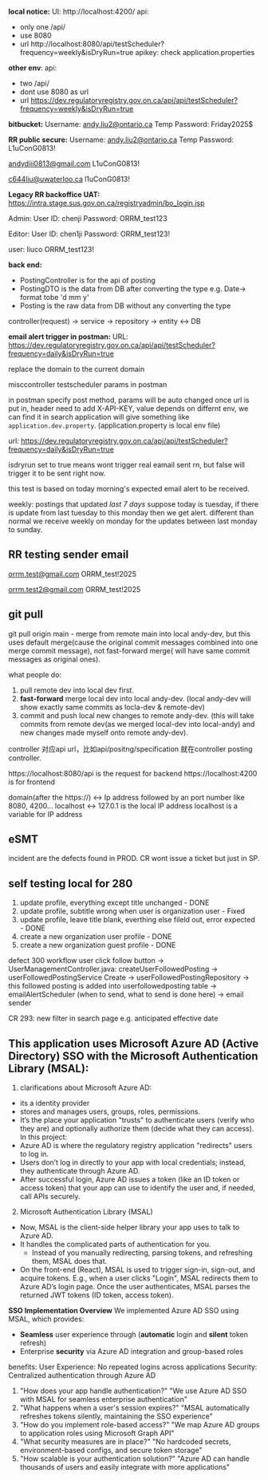 
**local notice:**
UI: http://localhost:4200/
api: 
- only one /api/
- use 8080 
- url http://localhost:8080/api/testScheduler?frequency=weekly&isDryRun=true
apikey: check application.properties 

**other env**:
api: 
- two /api/
- dont use 8080 as url
- url https://dev.regulatoryregistry.gov.on.ca/api/api/testScheduler?frequency=weekly&isDryRun=true

**bitbucket:**
Username: andy.liu2@ontario.ca
Temp Password: Friday2025$

**RR public secure:**
Username: andy.liu2@ontario.ca
Temp Password: L1uConG0813!

andydiii0813@gmail.com
L1uConG0813!

c644liu@uwaterloo.ca
l1uConG0813!

**Legacy RR backoffice UAT:**
https://intra.stage.sus.gov.on.ca/registryadmin/bo_login.jsp

Admin:
User ID: chenji
Password: ORRM_test123

Editor:
User ID: chen1ji
Password: ORRM_test123!

user:
liuco
ORRM_test123!

**back end:**
- PostingController is for the api of posting
- PostingDTO is the data from DB after converting the type e.g. Date-> format tobe 'd mm y'
- Posting is the raw data from DB without any converting the type

controller(request) 
-> service 
-> repository 
-> entity <-> DB

**email alert trigger in postman:**
URL: https://dev.regulatoryregistry.gov.on.ca/api/api/testScheduler?frequency=daily&isDryRun=true

replace the domain to the current domain

misccontroller testscheduler params in postman

in postman specify post method, params will be auto changed once url is put in, header need to add X-API-KEY, value depends on differnt env, we can find it in search application will give something like `application.dev.property`. (application.property is local env file)

url: https://dev.regulatoryregistry.gov.on.ca/api/api/testScheduler?frequency=daily&isDryRun=true

isdryrun set to true means wont trigger real eamail sent rn, but false will trigger it to be sent right now.

this test is based on today morning's expected email alert to be received.

weekly:
postings that updated *last 7 days* suppose today is tuesday, if there is update from last tuesday to this monday then we get alert. different than normal we receive weekly on monday for the updates between last monday to sunday.


## RR testing sender email
orrm.test@gmail.com
ORRM_test!2025

orrm.test2@gmail.com
ORRM_test!2025 

## git pull
git pull origin main - merge from remote main into local andy-dev, but this uses default merge(cause the original commit messages combined into one merge commit message), not fast-forward merge( will have same commit messages as original ones).

what people do:
1. pull remote dev into local dev first.
2. **fast-forward** merge local dev into local andy-dev. (local andy-dev will show exactly same commits as locla-dev & remote-dev)
3. commit and push local new changes to remote andy-dev. (this will take commits from remote dev(as we merged local-dev into local-andy) and new changes made myself onto remote andy-dev). 

controller 对应api url，比如api/positng/specification 就在controller posting controller.

https://localhost:8080/api is the request for backend 
https://localhost:4200 is for frontend


domain(after the https://) <-> Ip address followed by an port number like 8080, 4200...
localhost <-> 127.0.1 is the local IP address 
localhost is a variable for IP address


## eSMT
incident are the defects found in PROD.
CR wont issue a ticket but just in SP.


## self testing local for 280
1. update profile, everything except title unchanged - DONE
2. update profile, subtitle wrong when user is organization user - Fixed
3. update profile, leave title blank, everthing else fileld out, error expected - DONE 
4. create a new organization user profile  - DONE
5. create a new organization guest profile - DONE

defect 300 workflow
user click follow button -> UserManagementController.java: createUserFollowedPosting -> userFollowedPostingService  Create -> userFollowedPostingRepository -> this followed posting is added into userfollowedposting table -> emailAlertScheduler (when to send, what to send is done here) ->  email sender  

CR 293:
new filter in search page e.g. anticipated effective date


## This application uses Microsoft Azure AD (Active Directory) SSO with the Microsoft Authentication Library (MSAL):

1. clarifications about Microsoft Azure AD:
- its a identity provider
- stores and manages users, groups, roles, permissions.
- It’s the place your application "trusts" to authenticate users (verify who they are) and optionally authorize them (decide what they can access).
In this project:
- Azure AD is where the regulatory registry application "redirects" users to log in.
- Users don’t log in directly to your app with local credentials; instead, they authenticate through Azure AD.
- After successful login, Azure AD issues a token (like an ID token or access token) that your app can use to identify the user and, if needed, call APIs securely.

2. Microsoft Authentication Library (MSAL)
- Now, MSAL is the client-side helper library your app uses to talk to Azure AD.
- It handles the complicated parts of authentication for you.
  - Instead of you manually redirecting, parsing tokens, and refreshing them, MSAL does that.
- On the front-end (React), MSAL is used to trigger sign-in, sign-out, and acquire tokens. E.g., when a user clicks "Login", MSAL redirects them to Azure AD’s login page. Once the user authenticates, MSAL parses the returned JWT tokens (ID token, access token).


**SSO Implementation Overview**
We implemented Azure AD SSO using MSAL, which provides:
- **Seamless** user experience through (**automatic** login and **silent** token refresh)
- Enterprise **security** via Azure AD integration and group-based roles

benefits: 
User Experience: No repeated logins across applications
Security: Centralized authentication through Azure AD

1. "How does your app handle authentication?"
"We use Azure AD SSO with MSAL for seamless enterprise authentication"
1. "What happens when a user's session expires?"
"MSAL automatically refreshes tokens silently, maintaining the SSO experience"
1. "How do you implement role-based access?"
"We map Azure AD groups to application roles using Microsoft Graph API"
1. "What security measures are in place?"
"No hardcoded secrets, environment-based configs, and secure token storage"
1. "How scalable is your authentication solution?"
"Azure AD can handle thousands of users and easily integrate with more applications"



